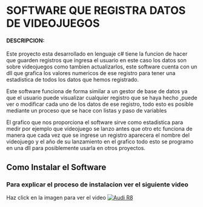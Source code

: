 # SOFTWARE QUE REGISTRA DATOS DE VIDEOJUEGOS
#### DESCRIPCION:
Este proyecto esta desarrollado en lenguaje c# tiene la funcion de hacer que guarden registros que ingresa el usuario en este caso los datos son sobre videojuegos como tambien actualizarlos, este software cuenta con un dll que grafica los valores numericos de ese registro para tener una estadistica de todos los datos que hemos registrado.

Este software funciona de forma similar a un gestor de base de datos ya que el usuario puede visualizar cualquier registro que se haya hecho ,puede ver o modificar cada uno de los datos de ese registro, todo esto es posible mediante un proceso que se hace con listas y paso de variables 

El grafico que nos proporciona el software sirve como estadistica para medir por ejemplo que videojuego se lanzo antes que otro etc 
funciona de manera que cada vez que se ingrese un registro aparecera el nombre del videojuego y el año de su lanzamiento en el grafico  todo esto se programo en una dll para posiblemente usarla en otros proyectos.


## Como Instalar el Software

### Para explicar el proceso de instalacion ver el siguiente video


Haz click en la imagen para ver el video
[![Audi R8](https://www.uexternado.edu.co/wp-content/uploads/2018/01/dirtic-software-licenciado-cargando.jpg)](https://www.youtube.com/watch?v=7qiuKbkeqsY "Instalar software")
